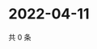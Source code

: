 # 2022-04-11

共 0 条

<!-- BEGIN WEIBO -->
<!-- 最后更新时间 Mon Apr 11 2022 07:12:22 GMT+0800 (China Standard Time) -->

<!-- END WEIBO -->
